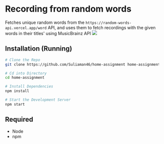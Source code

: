 # Recording from random words
Fetches unique random words from the `https://random-words-api.vercel.app/word` API, and uses them to fetch recordings with the given words in their titles' using MusicBrainz API 
![](https://imgur.com/a/JkLe75Y)
## Installation (Running)

```sh
# Clone the Repo
git clone https://github.com/Suliaman46/home-assignment home-assignment

# Cd into Directory
cd home-assignment

# Install Dependencies
npm install

# Start the Development Server
npm start
```
## Required
* Node
* npm
